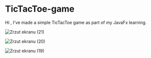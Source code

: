 # TicTacToe-game
Hi , I've made a simple TicTacToe game as part of my JavaFx learning.

![Zrzut ekranu (21)](https://user-images.githubusercontent.com/54146337/185761905-81e84c3c-bcf4-437c-894f-c8f3baac7122.png)

![Zrzut ekranu (20)](https://user-images.githubusercontent.com/54146337/185761910-e259a239-d2e2-4293-9bdb-996c0052da52.png)

![Zrzut ekranu (19)](https://user-images.githubusercontent.com/54146337/185761909-c8fbe55c-f3e5-451b-a047-6da77d526643.png)
